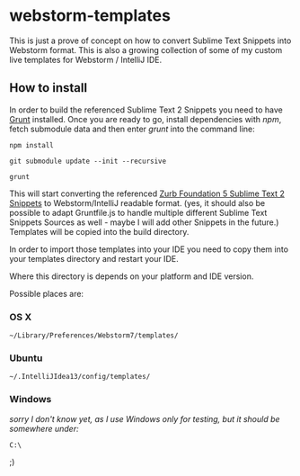 webstorm-templates
==================

This is just a prove of concept on how to convert Sublime Text Snippets into Webstorm format.
This is also a growing collection of some of my custom live templates for Webstorm / IntelliJ IDE.

## How to install
In order to build the referenced Sublime Text 2 Snippets you need to have [Grunt](https://gruntjs.com/) installed. 
Once you are ready to go, install dependencies with _npm_, fetch submodule data and then enter _grunt_ into the command
line:

```shell
npm install
```

```shell
git submodule update --init --recursive
```

```shell
grunt
```

This will start converting the referenced
[Zurb Foundation 5 Sublime Text 2 Snippets](https://github.com/zrub/foundation-5-sublime-snipptes) to Webstorm/IntelliJ
readable format.
(yes, it should also be possible to adapt Gruntfile.js to handle multiple different Sublime Text Snippets Sources as
well - maybe I will add other Snippets in the future.)
Templates will be copied into the build directory.

In order to import those templates into your IDE you need to copy them into  your templates directory and restart your
IDE.

Where this directory is depends on your platform and IDE version.

Possible places are:

### OS X
```shell
~/Library/Preferences/Webstorm7/templates/
```

### Ubuntu
```shell
~/.IntelliJIdea13/config/templates/
```
### Windows
_sorry I don't know yet, as I use Windows only for testing, but it should be somewhere under:_

```shell
C:\
```

;)
